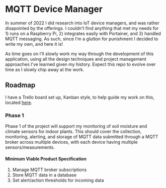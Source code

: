 # MQTT Device Manager

In summer of 2022 I did research into IoT device managers, and was rather disapointed by the offerings. I couldn't find anything that met my needs for 1) runs on a Raspberry Pi, 2) integrates easily with Portainer, and 3) handled MQTT messaging. As such, since I'm a glutton for punishment I decided to write my own, and here it is!

As time goes on I'll slowly work my way through the development of this application, using all the design techniques and project management approaches I've learned given my history. Expect this repo to evolve over time as I slowly chip away at the work.

## Roadmap
I have a Trello board set up, Kanban style, to help guide my work on this, located [here](https://trello.com/b/bZsH2kNa/mqtt-device-manager).

### Phase 1
Phase 1 of the project will support my monitoring of soil moisture and climate sensors for indoor plants. This should cover the collection, monitoring, alerting, and storage of MQTT data submitted through a MQTT broker across multiple devices, with each device having multiple sensors/measurements.

#### Minimum Viable Product Specification
1. Manage MQTT broker subscriptions
2. Store MQTT data in a database
3. Set alert/action thresholds for incoming data

